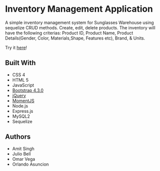 # Inventory Management Application

A simple inventory management system for Sunglasses Warehouse using sequelize CRUD methods. Create, edit, delete products. The inventory will have the following criterias: Product ID, Product Name, Product Details(Gender, Color, Materials,Shape, Features etc), Brand, & Units.

Try it [here]("URL")!

## Built With

* CSS 4
* HTML 5
* JavaScript
* [Bootstrap 4.3.0](https://getbootstrap.com/docs/4.3/getting-started/introduction/) 
* [jQuery](http://jquery.com/)
* [MomentJS](https://momentjs.com/)
* Node.js
* Express.js
* MySQL2
* Sequelize



## Authors

* Amit Singh 
* Julio Bell 
* Omar Vega 
* Orlando Asuncion
